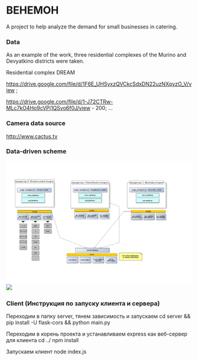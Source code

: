 
# BEHEMOH

A project to help analyze the demand for small businesses in catering.

### Data 

As an example of the work, three residential complexes of the Murino and Devyatkino districts were taken.

Residential complex DREAM

https://drive.google.com/file/d/1F6E_UHSyxzQVCkcSdxDN22uzNXqyzO_V/view ;

https://drive.google.com/file/d/1-J72CTRw-MLc7kO4Ho9cVPj1QSvo6f0J/view - 200;
...


### Сamera data source
http://www.cactus.tv

### Data-driven scheme 

![](/gifs/interests.png)
![](/gifs/camera.png)


### Client (Инструкция по запуску клиента и сервера)
Переходим в папку server, тянем зависимость и запускаем
cd server && pip install -U flask-cors && python main.py

Переходим в корень проекта и устанавливаем express как веб-сервер для клиента
cd ../
npm install

Запускаем клиент
node index.js